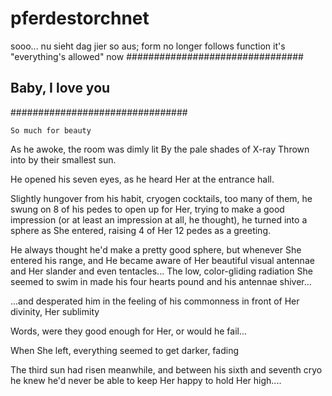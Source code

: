 # pferdestorchnet

   sooo...
   nu sieht dag jier so aus;
  form no longer follows function
  it's "everything's allowed" now
################################
##      Baby, I love you      ## 
################################

	So much for beauty

As he awoke, the room was dimly lit
By the pale shades of X-ray
Thrown into by their smallest sun.

He opened his seven eyes,
as he heard Her at the entrance hall.

Slightly hungover from his habit,
cryogen cocktails, too many of them,
he swung on 8 of his pedes to
   open up for Her,
trying to make a good impression (or at least
an impression at all, he thought), he turned into a sphere
as She entered, raising 4 of Her 12 pedes as a greeting.

He always thought he'd make a pretty good sphere,
but whenever She entered his range,
and He became aware of Her beautiful visual antennae 
and Her slander and even tentacles...
The low, color-gliding radiation She seemed to swim in 
made his four hearts pound and his antennae shiver...

...and desperated him in the feeling
of his commonness in front of Her divinity, Her sublimity

Words, were they good enough for Her, or would he fail...

When She left, everything seemed to get darker, fading

The third sun had risen meanwhile,
and between his sixth and seventh cryo
he knew he'd never be able to keep Her happy
		to hold Her high....

